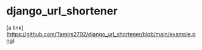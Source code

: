 # django_url_shortener

[a link] (https://github.com/Tamirs2702/django_url_shortener/blob/main/example.png)
